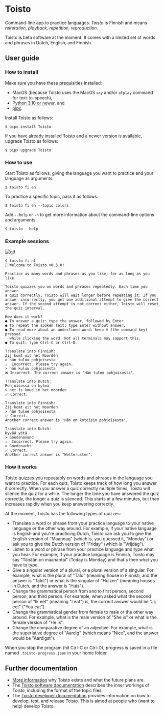# Toisto

Command-line app to practice languages. *Toisto* is Finnish and means *reiteration, playback, repetition, reproduction*.

Toisto is beta software at the moment. It comes with a limited set of words and phrases in Dutch, English, and Finnish.

## User guide

### How to install

Make sure you have these prequisities installed:

- MacOS (because Toisto uses the MacOS `say` and/or `afplay` command for text-to-speech),
- [Python 3.10 or newer](https://python.org), and
- [pipx](https://pypa.github.io/pipx/).

Install Toisto as follows:

```console
$ pipx install Toisto
```

If you have already installed Toisto and a newer version is available, upgrade Toisto as follows:

```console
$ pipx upgrade Toisto
```

### How to use

Start Toisto as follows, giving the language you want to practice and your language as arguments:

```console
$ toisto fi en
```

To practice a specific topic, pass it as follows:

```console
$ toisto fi en --topic colors
```

Add `--help` or `-h` to get more information about the command-line options and arguments:

```console
$ toisto --help
```

### Example sessions

![gif](https://raw.githubusercontent.com/fniessink/toisto/main/docs/demo.gif)

```console
$ toisto fi nl
👋 Welcome to Toisto v0.3.0!

Practice as many words and phrases as you like, for as long as you like.

Toisto quizzes you on words and phrases repeatedly. Each time you answer
a quiz correctly, Toisto will wait longer before repeating it. If you
answer incorrectly, you get one additional attempt to give the correct
answer. If the second attempt is not correct either, Toisto will reset
the quiz interval.

How does it work?
● To answer a quiz: type the answer, followed by Enter.
● To repeat the spoken text: type Enter without answer.
● To read more about an underlined word: keep ⌘ (the command key) pressed
  while clicking the word. Not all terminals may support this.
● To quit: type Ctrl-C or Ctrl-D.

Translate into Finnish:
Zij komt uit het Noorden
> hän tuluu pohjoisesta
⚠️  Incorrect. Please try again.
> hän kuluu pohjoisesta
❌ Incorrect. The correct answer is "Hän tulee pohjoisesta".

Translate into Dutch:
Pohjoisessa on kylmä
> het is koud in het noorden
✅ Correct.

Translate into Finnish:
Zij komt uit het Noorden
> hän tulee pohjoisesta
✅ Correct.
Another correct answer is "Hän on kotoisin pohjoisesta".

Translate into Dutch:
Hyvää yötä
> Goedenavond
⚠️  Incorrect. Please try again.
> Goedenacht
✅ Correct.
Another correct answer is "Welterusten".
```

### How it works

Toisto quizzes you repeatably on words and phrases in the language you want to practice. For each quiz, Toisto keeps track of how long you answer it correctly. When you answer a quiz correctly multiple times, Toisto will silence the quiz for a while. The longer the time you have answered the quiz correctly, the longer a quiz is silenced. This starts at a few minutes, but then increases rapidly when you keep answering correctly.

At the moment, Toisto has the following types of quizzes:

- Translate a word or phrase from your practice language to your native language or the other way around. For example, if your native language is English and you're practicing Dutch, Toisto can ask you to give the English version of "Maandag" (which is, you guessed it, "Monday") or ask you to give the Dutch version of "Friday" (which is "Vrijdag").
- Listen to a word or phrase from your practice language and type what you hear. For example, if your practice language is Finnish, Toisto may say "Tänään on maanantai" (Today is Monday) and that's then what you have to type.
- Give a singular version of a plural, or a plural version of a singular. For example, what is the plural of "Talo" (meaning house in Finnish, and the answer is "Talot") or what is the singular of "Huizen" (meaning houses in Dutch, and the answer is "Huis").
- Change the grammatical person from and to first person, second person, and third person. For example, when asked what the second person of "Ik eet" (meaning "I eat") is, the correct answer would be "Jij eet" ("You eat").
- Change the grammatical gender from female to male or the other way around. For example, what is the male version of "She is" or what is the female version of "He is".
- Change the comparative degree of an adjective. For example, what is the superlative degree of "Aardig" (which means "Nice", and the answer would be "Aardigst").

When you stop the program (hit Ctrl-C or Ctrl-D), progress is saved in a file named `.toisto-progress.json` in your home folder.

## Further documentation

- [More information](docs/background.md) why Toisto exists and what the future plans are.
- The [Toisto software documentation](docs/software.md) describes the inner workings of Toisto, including the format of the topic files.
- The [Toisto developer documentation](docs/developer.md) provides information on how to develop, test, and release Toisto. This is aimed at people who (want to help) develop Toisto.
